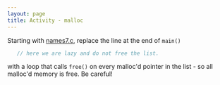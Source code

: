 ```yaml
---
layout: page
title: Activity - malloc
---
```


Starting with [names7.c]({{site.examples}}/names7.c), replace the line at the end of `main()`

```c
   // here we are lazy and do not free the list.
```

with a loop that calls `free()` on every malloc'd pointer in the list - so all malloc'd memory is free.
Be careful!

<!--
### Solution

[names8.c]({{site.examples}}/names8.c)

### Note
In class we only covered
[names3.c]({{site.examples}}/names3.c)
and
[names5.c]({{site.examples}}/names5.c)
so many groups worked from
[names5.c]({{site.examples}}/names5.c)
in developing their solution.
The same loop works for them as seen in
[names8.c]({{site.examples}}/names8.c).
-->
